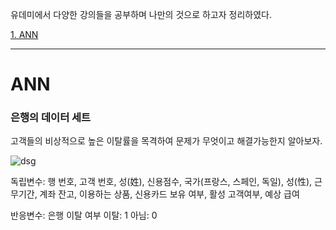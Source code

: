유데미에서 다양한 강의들을 공부하며 나만의 것으로 하고자 정리하였다.

[1. ANN](#ann)
* * *
# ANN
### 은행의 데이터 세트

고객들의 비상적으로 높은 이탈률을 목격하여 문제가 무엇이고 해결가능한지 알아보자.

![dsg](https://user-images.githubusercontent.com/118944645/208113523-321b4a96-776c-444b-af27-076e57ef2336.png)

독립변수: 행 번호, 고객 번호, 성(姓), 신용점수, 국가(프랑스, 스페인, 독일), 성(性), 근무기간, 계좌 잔고, 이용하는 상품, 신용카드 보유 여부, 활성 고객여부, 예상 급여

반응변수: 은행 이탈 여부 이탈: 1 아님: 0
